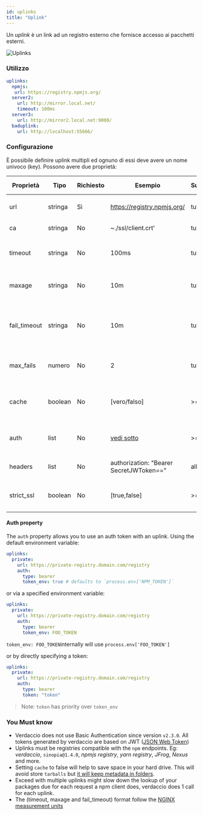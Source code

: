 ```yaml
---
id: uplinks
title: "Uplink"
---
```

Un *uplink* è un link ad un registro esterno che fornisce accesso ai pacchetti esterni.

![Uplinks](/img/uplinks.png)

### Utilizzo

```yaml
uplinks:
  npmjs:
   url: https://registry.npmjs.org/
  server2:
    url: http://mirror.local.net/
    timeout: 100ms
  server3:
    url: http://mirror2.local.net:9000/
  baduplink:
    url: http://localhost:55666/
```

### Configurazione

È possibile definire uplink multipli ed ognuno di essi deve avere un nome univoco (key). Possono avere due proprietà:

| Proprietà    | Tipo    | Richiesto | Esempio                                 | Supporto | Descrizione                                                                                                                | Impostazione predefinita |
| ------------ | ------- | --------- | --------------------------------------- | -------- | -------------------------------------------------------------------------------------------------------------------------- | ------------------------ |
| url          | stringa | Sì        | https://registry.npmjs.org/             | tutti    | L'url del registro di sistema                                                                                              | npmjs                    |
| ca           | stringa | No        | ~./ssl/client.crt'                      | tutti    | Certificato del percorso SSL                                                                                               | Non predefinito          |
| timeout      | stringa | No        | 100ms                                   | tutti    | impostare nuovo timeout per la richiesta                                                                                   | 30s                      |
| maxage       | stringa | No        | 10m                                     | tutti    | limite massimo di fallimenti ad ogni richiesta                                                                             | 2m                       |
| fail_timeout | stringa | No        | 10m                                     | tutti    | definire il tempo massimo dopo il quale una richiesta fallisce                                                             | 5m                       |
| max_fails    | numero  | No        | 2                                       | tutti    | limite massimo di fallimenti ad ogni richiesta                                                                             | 2                        |
| cache        | boolean | No        | [vero/falso]                            | >= 2.1   | memorizzare nella cache tutti i tarball remoti in archivio                                                                 | vero                     |
| auth         | list    | No        | [vedi sotto](uplinks.md#auth-property)  | >= 2.5   | assigns the header 'Authorization' [more info](http://blog.npmjs.org/post/118393368555/deploying-with-npm-private-modules) | disabled                 |
| headers      | list    | No        | authorization: "Bearer SecretJWToken==" | all      | list of custom headers for the uplink                                                                                      | disabled                 |
| strict_ssl   | boolean | No        | [true,false]                            | >= 3.0   | If true, requires SSL certificates be valid.                                                                               | true                     |

#### Auth property

The `auth` property allows you to use an auth token with an uplink. Using the default environment variable:

```yaml
uplinks:
  private:
    url: https://private-registry.domain.com/registry
    auth:
      type: bearer
      token_env: true # defaults to `process.env['NPM_TOKEN']`   
```

or via a specified environment variable:

```yaml
uplinks:
  private:
    url: https://private-registry.domain.com/registry
    auth:
      type: bearer
      token_env: FOO_TOKEN
```

`token_env: FOO_TOKEN`internally will use `process.env['FOO_TOKEN']`

or by directly specifying a token:

```yaml
uplinks:
  private:
    url: https://private-registry.domain.com/registry
    auth:
      type: bearer
      token: "token"
```

> Note: `token` has priority over `token_env`

### You Must know

* Verdaccio does not use Basic Authentication since version `v2.3.0`. All tokens generated by verdaccio are based on JWT ([JSON Web Token](https://jwt.io/))
* Uplinks must be registries compatible with the `npm` endpoints. Eg: *verdaccio*, `sinopia@1.4.0`, *npmjs registry*, *yarn registry*, *JFrog*, *Nexus* and more.
* Setting `cache` to false will help to save space in your hard drive. This will avoid store `tarballs` but [it will keep metadata in folders](https://github.com/verdaccio/verdaccio/issues/391).
* Exceed with multiple uplinks might slow down the lookup of your packages due for each request a npm client does, verdaccio does 1 call for each uplink.
* The (timeout, maxage and fail_timeout) format follow the [NGINX measurement units](http://nginx.org/en/docs/syntax.html)